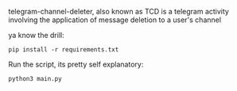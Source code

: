 telegram-channel-deleter, also known as TCD is a telegram activity involving the application of message deletion to a user's channel


ya know the drill:

```
pip install -r requirements.txt
```

Run the script, its pretty self explanatory:
```
python3 main.py
```
